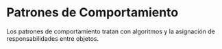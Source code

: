 # Patrones de Comportamiento

Los patrones de comportamiento tratan con algoritmos y la asignación de responsabilidades entre objetos.